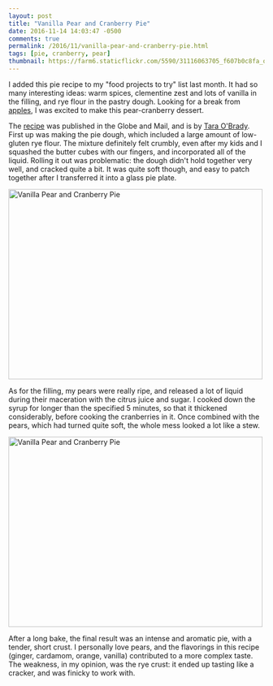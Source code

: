 ```yaml
---
layout: post
title: "Vanilla Pear and Cranberry Pie"
date: 2016-11-14 14:03:47 -0500
comments: true
permalink: /2016/11/vanilla-pear-and-cranberry-pie.html
tags: [pie, cranberry, pear]
thumbnail: https://farm6.staticflickr.com/5590/31116063705_f607b0c8fa_q.jpg
---
```


I added this pie recipe to my "food projects to try" list last month. It had
so many interesting ideas: warm spices, clementine zest and lots of vanilla
in the filling, and rye flour in the pastry dough. Looking for a break from
[apples](/tag/apple/), I was excited to make this pear-cranberry dessert.

The [recipe](http://www.theglobeandmail.com/life/food-and-wine/recipes/vanilla-pearand-cranberry-pie/article32240256/)
was published in the Globe and Mail, and is by [Tara O'Brady](http://sevenspoons.net/about-seven-spoons/). First
up was making the pie dough, which included a large amount of low-gluten rye flour. The mixture definitely
felt crumbly, even after my kids and I squashed the butter cubes with our fingers, and incorporated all
of the liquid. Rolling it out was problematic: the dough didn't hold together very well, and cracked quite a 
bit. It was quite soft though, and easy to patch together after I transferred it into a glass pie plate.

<a data-flickr-embed="true"  href="https://www.flickr.com/photos/gnuf/31116063705/in/dateposted/" title="Vanilla Pear and Cranberry Pie"><img src="https://c2.staticflickr.com/6/5590/31116063705_f607b0c8fa.jpg" width="500" height="375" alt="Vanilla Pear and Cranberry Pie"></a><script async src="//embedr.flickr.com/assets/client-code.js" charset="utf-8"></script>

As for the filling, my pears were really ripe, and released a lot of liquid during their maceration with the
citrus juice and sugar. I cooked down the syrup for longer than the specified 5 minutes, so that it thickened
considerably, before cooking the cranberries in it. Once combined with the pears, which had turned quite soft,
the whole mess looked a lot like a stew.

<a data-flickr-embed="true"  href="https://www.flickr.com/photos/gnuf/31002300071/" title="Vanilla Pear and Cranberry Pie"><img src="https://c8.staticflickr.com/6/5518/31002300071_b3652a8e00.jpg" width="500" height="375" alt="Vanilla Pear and Cranberry Pie"></a><script async src="//embedr.flickr.com/assets/client-code.js" charset="utf-8"></script>

After a long bake, the final result was an intense and aromatic
pie, with a tender, short crust. I personally love pears, and the
flavorings in this recipe (ginger, cardamom, orange, vanilla)
contributed to a more complex taste. The weakness, in my opinion,
was the rye crust: it ended up tasting like a cracker, and was
finicky to work with.
